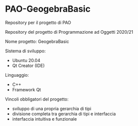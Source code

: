 # PAO-GeogebraBasic
Repository per il progetto di PAO

Repository del progetto di Programmazione ad Oggetti 2020/21

Nome progetto: GeogebraBasic

Sistema di sviluppo: 
  - Ubuntu 20.04
  - Qt Creator (IDE)

Linguaggio: 
  - C++
  - Framework Qt

Vincoli obbligatori del progetto:
  - sviluppo di una propria gerarchia di tipi
  - divisione completa tra gerarchia di tipi e interfaccia
  - interfaccia intuitiva e funzionale
